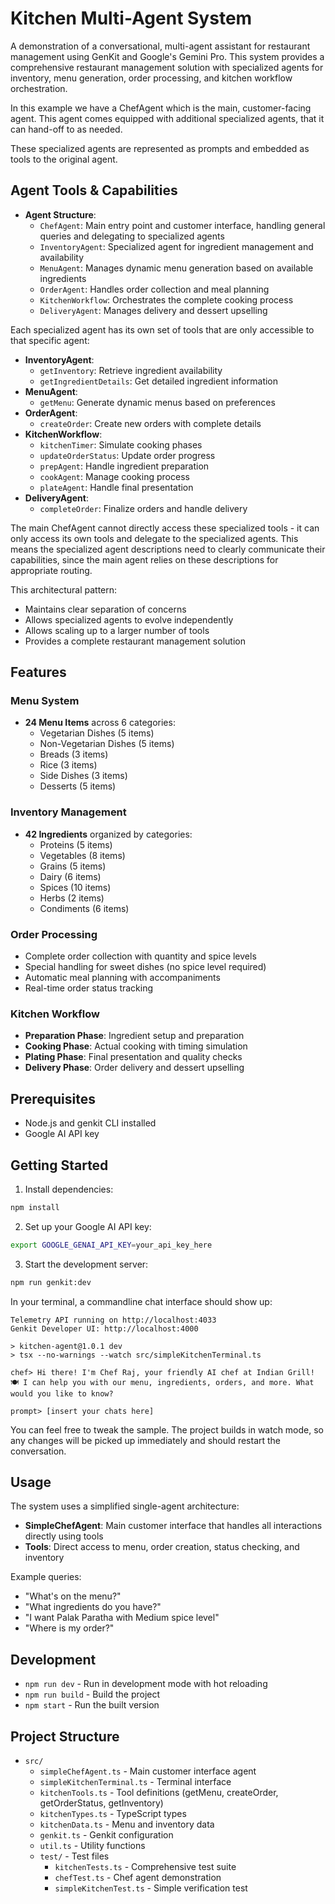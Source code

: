 # Kitchen Multi-Agent System

A demonstration of a conversational, multi-agent assistant for restaurant management using GenKit and Google's Gemini Pro. This system provides a comprehensive restaurant management solution with specialized agents for inventory, menu generation, order processing, and kitchen workflow orchestration.

In this example we have a ChefAgent which is the main, customer-facing agent.
This agent comes equipped with additional specialized agents, that it can hand-off to as needed.

These specialized agents are represented as prompts and embedded as tools to the original agent.

## Agent Tools & Capabilities

- **Agent Structure**:
  - `ChefAgent`: Main entry point and customer interface, handling general queries and delegating to specialized agents
  - `InventoryAgent`: Specialized agent for ingredient management and availability
  - `MenuAgent`: Manages dynamic menu generation based on available ingredients
  - `OrderAgent`: Handles order collection and meal planning
  - `KitchenWorkflow`: Orchestrates the complete cooking process
  - `DeliveryAgent`: Manages delivery and dessert upselling

Each specialized agent has its own set of tools that are only accessible to that specific agent:

- **InventoryAgent**:
  - `getInventory`: Retrieve ingredient availability
  - `getIngredientDetails`: Get detailed ingredient information
- **MenuAgent**:
  - `getMenu`: Generate dynamic menus based on preferences
- **OrderAgent**:
  - `createOrder`: Create new orders with complete details
- **KitchenWorkflow**:
  - `kitchenTimer`: Simulate cooking phases
  - `updateOrderStatus`: Update order progress
  - `prepAgent`: Handle ingredient preparation
  - `cookAgent`: Manage cooking process
  - `plateAgent`: Handle final presentation
- **DeliveryAgent**:
  - `completeOrder`: Finalize orders and handle delivery

The main ChefAgent cannot directly access these specialized tools - it can only access its own tools and delegate to the specialized agents. This means the specialized agent descriptions need to clearly communicate their capabilities, since the main agent relies on these descriptions for appropriate routing.

This architectural pattern:

- Maintains clear separation of concerns
- Allows specialized agents to evolve independently
- Allows scaling up to a larger number of tools
- Provides a complete restaurant management solution

## Features

### Menu System
- **24 Menu Items** across 6 categories:
  - Vegetarian Dishes (5 items)
  - Non-Vegetarian Dishes (5 items)
  - Breads (3 items)
  - Rice (3 items)
  - Side Dishes (3 items)
  - Desserts (5 items)

### Inventory Management
- **42 Ingredients** organized by categories:
  - Proteins (5 items)
  - Vegetables (8 items)
  - Grains (5 items)
  - Dairy (6 items)
  - Spices (10 items)
  - Herbs (2 items)
  - Condiments (6 items)

### Order Processing
- Complete order collection with quantity and spice levels
- Special handling for sweet dishes (no spice level required)
- Automatic meal planning with accompaniments
- Real-time order status tracking

### Kitchen Workflow
- **Preparation Phase**: Ingredient setup and preparation
- **Cooking Phase**: Actual cooking with timing simulation
- **Plating Phase**: Final presentation and quality checks
- **Delivery Phase**: Order delivery and dessert upselling

## Prerequisites

- Node.js and genkit CLI installed
- Google AI API key

## Getting Started

1. Install dependencies:

```bash
npm install
```

2. Set up your Google AI API key:

```bash
export GOOGLE_GENAI_API_KEY=your_api_key_here
```

3. Start the development server:

```bash
npm run genkit:dev
```

In your terminal, a commandline chat interface should show up:

```terminal
Telemetry API running on http://localhost:4033
Genkit Developer UI: http://localhost:4000

> kitchen-agent@1.0.1 dev
> tsx --no-warnings --watch src/simpleKitchenTerminal.ts

chef> Hi there! I'm Chef Raj, your friendly AI chef at Indian Grill! 🍽️ I can help you with our menu, ingredients, orders, and more. What would you like to know?

prompt> [insert your chats here]
```

You can feel free to tweak the sample. The project builds in watch mode, so any changes will be picked up immediately and should restart the conversation.

## Usage

The system uses a simplified single-agent architecture:

- **SimpleChefAgent**: Main customer interface that handles all interactions directly using tools
- **Tools**: Direct access to menu, order creation, status checking, and inventory

Example queries:

- "What's on the menu?"
- "What ingredients do you have?"
- "I want Palak Paratha with Medium spice level"
- "Where is my order?"

## Development

- `npm run dev` - Run in development mode with hot reloading
- `npm run build` - Build the project
- `npm start` - Run the built version

## Project Structure

- `src/`
  - `simpleChefAgent.ts` - Main customer interface agent
  - `simpleKitchenTerminal.ts` - Terminal interface
  - `kitchenTools.ts` - Tool definitions (getMenu, createOrder, getOrderStatus, getInventory)
  - `kitchenTypes.ts` - TypeScript types
  - `kitchenData.ts` - Menu and inventory data
  - `genkit.ts` - Genkit configuration
  - `util.ts` - Utility functions
  - `test/` - Test files
    - `kitchenTests.ts` - Comprehensive test suite
    - `chefTest.ts` - Chef agent demonstration
    - `simpleKitchenTest.ts` - Simple verification test
  
